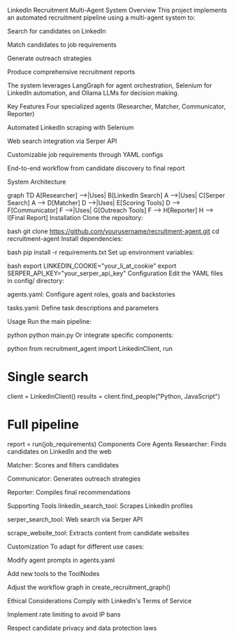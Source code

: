 LinkedIn Recruitment Multi-Agent System
Overview
This project implements an automated recruitment pipeline using a multi-agent system to:

Search for candidates on LinkedIn

Match candidates to job requirements

Generate outreach strategies

Produce comprehensive recruitment reports

The system leverages LangGraph for agent orchestration, Selenium for LinkedIn automation, and Ollama LLMs for decision making.

Key Features
Four specialized agents (Researcher, Matcher, Communicator, Reporter)

Automated LinkedIn scraping with Selenium

Web search integration via Serper API

Customizable job requirements through YAML configs

End-to-end workflow from candidate discovery to final report

System Architecture

graph TD
    A[Researcher] -->|Uses| B[LinkedIn Search]
    A -->|Uses| C[Serper Search]
    A --> D[Matcher]
    D -->|Uses| E[Scoring Tools]
    D --> F[Communicator]
    F -->|Uses| G[Outreach Tools]
    F --> H[Reporter]
    H --> I[Final Report]
Installation
Clone the repository:

bash
git clone https://github.com/yourusername/recruitment-agent.git
cd recruitment-agent
Install dependencies:

bash
pip install -r requirements.txt
Set up environment variables:

bash
export LINKEDIN_COOKIE="your_li_at_cookie"
export SERPER_API_KEY="your_serper_api_key"
Configuration
Edit the YAML files in config/ directory:

agents.yaml: Configure agent roles, goals and backstories

tasks.yaml: Define task descriptions and parameters

Usage
Run the main pipeline:

python
python main.py
Or integrate specific components:

python
from recruitment_agent import LinkedinClient, run

# Single search
client = LinkedinClient()
results = client.find_people("Python, JavaScript")

# Full pipeline
report = run(job_requirements)
Components
Core Agents
Researcher: Finds candidates on LinkedIn and the web

Matcher: Scores and filters candidates

Communicator: Generates outreach strategies

Reporter: Compiles final recommendations

Supporting Tools
linkedin_search_tool: Scrapes LinkedIn profiles

serper_search_tool: Web search via Serper API

scrape_website_tool: Extracts content from candidate websites

Customization
To adapt for different use cases:

Modify agent prompts in agents.yaml

Add new tools to the ToolNodes

Adjust the workflow graph in create_recruitment_graph()

Ethical Considerations
Comply with LinkedIn's Terms of Service

Implement rate limiting to avoid IP bans

Respect candidate privacy and data protection laws
